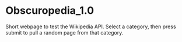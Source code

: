# Obscuropedia_1.0
Short webpage to test the Wikipedia API.
Select a category, then press submit to pull a random page from that category. 
